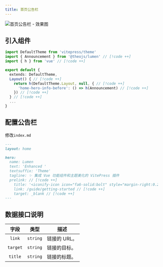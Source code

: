 ```yaml
---
title: 首页公告栏
---
```


![首页公告栏 - 效果图](https://i.theojs.cn/docs/202411071152313.png)

## 引入组件

```ts [.vitepress/theme/index.ts]
import DefaultTheme from 'vitepress/theme'
import { Announcement } from '@theojs/lumen' // [!code ++]
import { h } from 'vue' // [!code ++]

export default {
  extends: DefaultTheme,
  Layout() { // [!code ++]
    return h(DefaultTheme.Layout, null, { // [!code ++]
      'home-hero-info-before': () => h(Announcement) // [!code ++]
    }) // [!code ++]
  } // [!code ++]
  ...
}
```

## 配置公告栏

修改`index.md`

```md [.vitepress/index.md]
---
layout: home

hero:
  name: Lumen
  text: 'Enhanced '
  textsuffix: 'Theme'
  tagline: ✨ 集成 Vue 功能组件和主题美化的 VitePress 插件
  prelink: // [!code ++]
    title: '<iconify-icon icon="fa6-solid:bolt" style="margin-right:0.25rem;color:#63E6BE;"></iconify-icon> 快速开始 <p>pnpm add @theojs/lumen</p>' // [!code ++]
    link: /guide/getting-started // [!code ++]
    target: _blank // [!code ++]
---
```

## 数据接口说明

|   字段   |   类型   | 描述                                          |
| :------: | :------: | --------------------------------------------- |
|  `link`  | `string` | 链接的 URL。                                  |
| `target` | `string` | <Badge type="tip" text="可选" /> 链接的目标。 |
| `title`  | `string` | 链接的标题。                                  |
